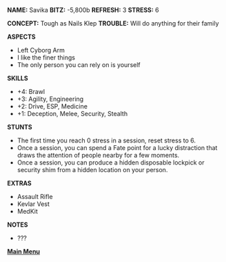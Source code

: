 **NAME:** Savika
**BITZ:** -5,800b
**REFRESH:** 3
**STRESS:** 6

**CONCEPT:** Tough as Nails Klep
**TROUBLE:** Will do anything for their family

**ASPECTS** 
- Left Cyborg Arm
- I like the finer things
- The only person you can rely on is yourself

**SKILLS**
- +4: Brawl
- +3: Agility, Engineering
- +2: Drive, ESP, Medicine
- +1: Deception, Melee, Security, Stealth

**STUNTS**
- The first time you reach 0 stress in a session, reset stress to 6.
- Once a session, you can spend a Fate point for a lucky distraction that draws the attention of people nearby for a few moments.
- Once a session, you can produce a hidden disposable lockpick or security shim from a hidden location on your person.

**EXTRAS**
- Assault Rifle
- Kevlar Vest
- MedKit

**NOTES**
- ???

 **[Main Menu](README.md)**